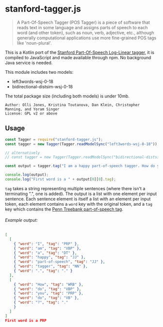 # stanford-tagger.js

> A Part-Of-Speech Tagger (POS Tagger) is a piece of software that reads text in some language and assigns parts of speech to each word (and other token), such as noun, verb, adjective, etc., although generally computational applications use more fine-grained POS tags like 'noun-plural'.

This is a Kotlin port of the [Stanford Part-Of-Speech Log-Linear tagger](https://nlp.stanford.edu/software/tagger.shtml), it is compiled to JavaScript and made available through npm. No background Java service is needed.

This module includes two models:
 - left3words-wsj-0-18
 - bidirectional-distsim-wsj-0-18

The total package size (including both models) is under 10mb.

    Author: Olli Jones, Kristina Toutanova, Dan Klein, Christopher Manning, and Yoram Singer
    License: GPL v2 or above

## Usage

```javascript
const Tagger = require("stanford-tagger.js");
const tagger = new Tagger(Tagger.readModelSync("left3words-wsj-0-18"));

// alternatively
// const tagger = new Tagger(Tagger.readModelSync("bidirectional-distsim-wsj-0-18"));

const output = tagger.tag("I am a happy part-of-speech tagger. How do you do?");

console.log(output);
console.log("First word is a " + output[0][0].tag);
```

`tag` takes a string representing multiple sentences (where there isn't a terminating ".", one is added). The output is a list with one element per input sentence. Each sentence element is itself a list with an element per input token, each element contains a `word` key with the original token, and a `tag` key which contains the [Penn Treebank part-of-speech tag](https://www.ling.upenn.edu/courses/Fall_2003/ling001/penn_treebank_pos.html).

###### Example output:

```json
[
  [
    { "word": "I", "tag": "PRP" },
    { "word": "am", "tag": "VBP" },
    { "word": "a", "tag": "DT" },
    { "word": "happy", "tag": "JJ" },
    { "word": "part-of-speech", "tag": "JJ" },
    { "word": "tagger", "tag": "NN" },
    { "word": ".", "tag": "." }
  ],
  [
    { "word": "How", "tag": "WRB" },
    { "word": "do", "tag": "VBP" },
    { "word": "you", "tag": "PRP" },
    { "word": "do", "tag": "VB" },
    { "word": "?", "tag": "."
    }
  ]
]
First word is a PRP
```
